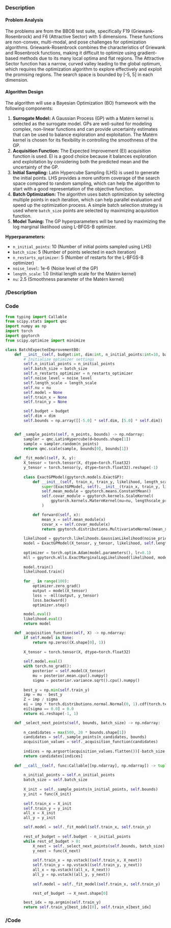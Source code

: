 ### Description
#### Problem Analysis
The problems are from the BBOB test suite, specifically F19 (Griewank-Rosenbrock) and F6 (Attractive Sector) with 5 dimensions. These functions are non-convex, multi-modal, and pose challenges for optimization algorithms. Griewank-Rosenbrock combines the characteristics of Griewank and Rosenbrock functions, making it difficult to optimize using gradient-based methods due to its many local optima and flat regions. The Attractive Sector function has a narrow, curved valley leading to the global optimum, which requires the optimization algorithm to explore effectively and exploit the promising regions. The search space is bounded by [-5, 5] in each dimension.

#### Algorithm Design
The algorithm will use a Bayesian Optimization (BO) framework with the following components:
1.  **Surrogate Model:** A Gaussian Process (GP) with a Matérn kernel is selected as the surrogate model. GPs are well-suited for modeling complex, non-linear functions and can provide uncertainty estimates that can be used to balance exploration and exploitation. The Matérn kernel is chosen for its flexibility in controlling the smoothness of the GP.
2.  **Acquisition Function:** The Expected Improvement (EI) acquisition function is used. EI is a good choice because it balances exploration and exploitation by considering both the predicted mean and the uncertainty of the GP.
3.  **Initial Sampling:** Latin Hypercube Sampling (LHS) is used to generate the initial points. LHS provides a more uniform coverage of the search space compared to random sampling, which can help the algorithm to start with a good representation of the objective function.
4.  **Batch Optimization:** The algorithm uses batch optimization by selecting multiple points in each iteration, which can help parallel evaluation and speed up the optimization process. A simple batch selection strategy is used where `batch_size` points are selected by maximizing acquisition function.
5. **Model Tuning:** The GP hyperparameters will be tuned by maximizing the log marginal likelihood using L-BFGS-B optimizer.

**Hyperparameters:**
*   `n_initial_points`: 10 (Number of initial points sampled using LHS)
*   `batch_size`: 5 (Number of points selected in each iteration)
*   `n_restarts_optimizer`: 5 (Number of restarts for the L-BFGS-B optimizer)
*   `noise_level`: 1e-6 (Noise level of the GP)
*   `length_scale`: 1.0 (Initial length scale for the Matérn kernel)
*   `nu`: 2.5 (Smoothness parameter of the Matérn kernel)

### /Description

### Code
```python
from typing import Callable
from scipy.stats import qmc
import numpy as np
import torch
import gpytorch
from scipy.optimize import minimize

class BatchExpectedImprovementBO:
    def __init__(self, budget:int, dim:int, n_initial_points:int=10, batch_size:int=5, n_restarts_optimizer:int=5, noise_level:float=1e-6, length_scale:float=1.0, nu:float=2.5):
        # Initialize optimizer settings
        self.n_initial_points = n_initial_points
        self.batch_size = batch_size
        self.n_restarts_optimizer = n_restarts_optimizer
        self.noise_level = noise_level
        self.length_scale = length_scale
        self.nu = nu
        self.model = None
        self.train_x = None
        self.train_y = None

        self.budget = budget
        self.dim = dim
        self.bounds = np.array([[-5.0] * self.dim, [5.0] * self.dim])


    def _sample_points(self, n_points, bounds) -> np.ndarray:
        sampler = qmc.LatinHypercube(d=bounds.shape[1])
        sample = sampler.random(n_points)
        return qmc.scale(sample, bounds[0], bounds[1])
    
    def _fit_model(self, X, y):
        X_tensor = torch.tensor(X, dtype=torch.float32)
        y_tensor = torch.tensor(y, dtype=torch.float32).reshape(-1)
        
        class ExactGPModel(gpytorch.models.ExactGP):
            def __init__(self, train_x, train_y, likelihood, length_scale, nu):
                super(ExactGPModel, self).__init__(train_x, train_y, likelihood)
                self.mean_module = gpytorch.means.ConstantMean()
                self.covar_module = gpytorch.kernels.ScaleKernel(
                    gpytorch.kernels.MaternKernel(nu=nu, lengthscale_prior=gpytorch.priors.GammaPrior(3.0, 6.0))
                )

            def forward(self, x):
                mean_x = self.mean_module(x)
                covar_x = self.covar_module(x)
                return gpytorch.distributions.MultivariateNormal(mean_x, covar_x)
        
        likelihood = gpytorch.likelihoods.GaussianLikelihood(noise_prior=gpytorch.priors.GammaPrior(1.1, 10.0))
        model = ExactGPModel(X_tensor, y_tensor, likelihood, self.length_scale, self.nu)
        
        optimizer = torch.optim.Adam(model.parameters(), lr=0.1)
        mll = gpytorch.mlls.ExactMarginalLogLikelihood(likelihood, model)
        
        model.train()
        likelihood.train()
        
        for _ in range(100):
            optimizer.zero_grad()
            output = model(X_tensor)
            loss = -mll(output, y_tensor)
            loss.backward()
            optimizer.step()

        model.eval()
        likelihood.eval()
        return model

    def _acquisition_function(self, X) -> np.ndarray:
        if self.model is None:
            return np.zeros((X.shape[0], 1))
        
        X_tensor = torch.tensor(X, dtype=torch.float32)
        
        self.model.eval()
        with torch.no_grad():
            posterior = self.model(X_tensor)
            mu = posterior.mean.cpu().numpy()
            sigma = posterior.variance.sqrt().cpu().numpy()
        
        best_y = np.min(self.train_y)
        imp = mu - best_y
        Z = imp / sigma
        ei = imp * torch.distributions.normal.Normal(0, 1).cdf(torch.tensor(Z)) + sigma * torch.distributions.normal.Normal(0, 1).log_prob(torch.tensor(Z)).exp()
        ei[sigma == 0.0] = 0.0
        return ei.reshape(-1, 1)

    def _select_next_points(self, bounds, batch_size) -> np.ndarray:
        
        n_candidates = max(500, 20 * bounds.shape[1])
        candidates = self._sample_points(n_candidates, bounds)
        acquisition_values = self._acquisition_function(candidates)
        
        indices = np.argsort(acquisition_values.flatten())[-batch_size:]
        return candidates[indices]
    
    def __call__(self, func:Callable[[np.ndarray], np.ndarray]) -> tuple[np.float64, np.ndarray]:
        
        n_initial_points = self.n_initial_points
        batch_size = self.batch_size
        
        X_init = self._sample_points(n_initial_points, self.bounds)
        y_init = func(X_init)
        
        self.train_x = X_init
        self.train_y = y_init
        all_x = X_init
        all_y = y_init

        self.model = self._fit_model(self.train_x, self.train_y)
       
        rest_of_budget = self.budget - n_initial_points
        while rest_of_budget > 0:
            X_next = self._select_next_points(self.bounds, batch_size)
            y_next = func(X_next)
            
            self.train_x = np.vstack((self.train_x, X_next))
            self.train_y = np.vstack((self.train_y, y_next))
            all_x = np.vstack((all_x, X_next))
            all_y = np.vstack((all_y, y_next))
            
            self.model = self._fit_model(self.train_x, self.train_y)

            rest_of_budget -= X_next.shape[0]

        best_idx = np.argmin(self.train_y)
        return self.train_y[best_idx][0], self.train_x[best_idx]
```
### /Code
